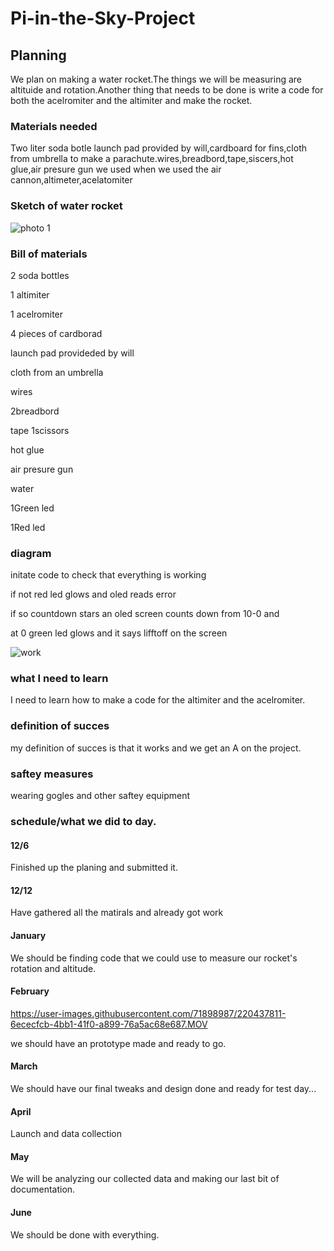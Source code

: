 # Pi-in-the-Sky-Project
## Planning
We plan on making a water rocket.The things we will be measuring are altituide and rotation.Another thing that needs to be done is write a code for both the acelromiter and the altimiter and make the rocket. 
### Materials needed 
Two liter soda botle launch pad provided by will,cardboard for fins,cloth from umbrella to make a parachute.wires,breadbord,tape,siscers,hot glue,air presure gun we used when we used the air cannon,altimeter,acelatomiter
### Sketch of water rocket
![photo 1](https://user-images.githubusercontent.com/71345217/205986863-ab60c67c-df77-473f-ac91-66d4542f708a.JPG)
### Bill of materials 
2 soda bottles

1 altimiter

1 acelromiter

4 pieces of cardborad

launch pad provideded by will

cloth from an umbrella

wires

 2breadbord

tape
1scissors

hot glue

air presure gun

water

1Green led

1Red led
### diagram
initate code to check that everything is working

if not red led glows and oled reads error

if so countdown stars an oled screen counts down from 10-0 and 

at 0 green led glows and it says lifftoff on the screen

![work](https://user-images.githubusercontent.com/71345217/208166467-299a32c6-1d01-4c16-b156-9baf2c14ca31.JPG)


### what I need to learn
I need to learn how to make a code for the altimiter and the acelromiter.

### definition of succes
my definition of succes is that it works and we get an A on the project.
### saftey measures
wearing gogles and other saftey equipment
### schedule/what we did to day.
#### 12/6
Finished up the planing and submitted it.

#### 12/12
Have gathered all the matirals and already got work




#### January 
We should be finding code that we could use to measure our rocket's rotation and altitude.

#### February  



https://user-images.githubusercontent.com/71898987/220437811-6ececfcb-4bb1-41f0-a899-76a5ac68e687.MOV




we should have an prototype made and ready to go.

#### March 

We should have our final tweaks and design done and ready for test day...

#### April

Launch and data collection

#### May 

We will be analyzing our collected data and making our last bit of documentation.


#### June 

We should be done with everything.






























































